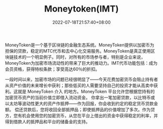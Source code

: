 ﻿---
weight: 
title: "Moneytoken(IMT)"
description: "MoneyToken是一个基于区块链的金融生态系统"
date: 2022-07-18T21:57:40+08:00
lastmod: 2022-07-18T16:45:40+08:00
draft: false
authors: ["seven"]
featuredImage: "moneytokenimt.webp"
link: "https://moneytoken.eu/"
tags: ["数字代币","Moneytoken(IMT)"]
categories: ["navigation"]
navigation: ["数字代币"]
lightgallery: true
toc: true
pinned: false
recommend: false
recommend1: false
---
MoneyToken是一个基于区块链的金融生态系统。MoneyToken提供以加密币为担保的贷款，稳定的MTC代币和去中心化交易服务。MoneyToken是真正使用区块链技术的一个明显例子。同时，对所有的市场参与者，特别是企业来说，MoneyToken为加密市场流动性的带来了巨大的推动力。IMT代币功能包括：成为会员资格，获得特权条款；享受高达60％的折扣。

一段时间以来，加密市场的问题已经很明显了——今天花费加密货币会阻止持有者从资产价值的未来增长中获利；那些低买的人需要坚持自己的投资才能从高卖中获利。这就是 MoneyToken 介入 的地方。MoneyToken 平台允许您根据您持有的加密货币资产的当前价值立即借入流动资金。 你拿出一笔加密贷款，以比特币或以太坊等波动性更大的资产作抵押——作为回报，你会收到约定的稳定货币贷款金额。 偿还贷款后，您将收回全部抵押品；即使抵押品的价值增加了多次。作为贷方，您有机会使用您的加密货币，从您在平台上借出的资金中获得稳定的利率，并得到借款人的抵押品和平台的储备金的支持。